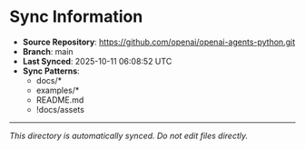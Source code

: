 # Sync Information

- **Source Repository**: https://github.com/openai/openai-agents-python.git
- **Branch**: main
- **Last Synced**: 2025-10-11 06:08:52 UTC
- **Sync Patterns**:
  - docs/*
  - examples/*
  - README.md
  - !docs/assets

---
*This directory is automatically synced. Do not edit files directly.*
